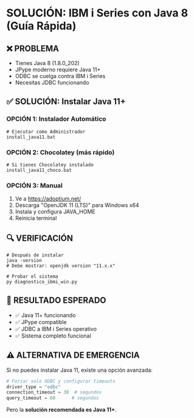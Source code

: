 # SOLUCIÓN: IBM i Series con Java 8 (Guía Rápida)

## ❌ PROBLEMA
- Tienes Java 8 (1.8.0_202)
- JPype moderno requiere Java 11+
- ODBC se cuelga contra IBM i Series
- Necesitas JDBC funcionando

## ✅ SOLUCIÓN: Instalar Java 11+

### OPCIÓN 1: Instalador Automático
```batch
# Ejecutar como Administrador
install_java11.bat
```

### OPCIÓN 2: Chocolatey (más rápido)
```batch
# Si tienes Chocolatey instalado
install_java11_choco.bat
```

### OPCIÓN 3: Manual
1. Ve a https://adoptium.net/
2. Descarga "OpenJDK 11 (LTS)" para Windows x64
3. Instala y configura JAVA_HOME
4. Reinicia terminal

## 🔍 VERIFICACIÓN
```batch
# Después de instalar
java -version
# Debe mostrar: openjdk version "11.x.x"

# Probar el sistema
py diagnostico_ibmi_win.py
```

## 🚀 RESULTADO ESPERADO
- ✅ Java 11+ funcionando
- ✅ JPype compatible
- ✅ JDBC a IBM i Series operativo
- ✅ Sistema completo funcional

## ⚠️ ALTERNATIVA DE EMERGENCIA
Si no puedes instalar Java 11, existe una opción avanzada:

```python
# Forzar solo ODBC y configurar timeouts
driver_type = "odbc"
connection_timeout = 30  # segundos
query_timeout = 60      # segundos
```

Pero la **solución recomendada es Java 11+**.